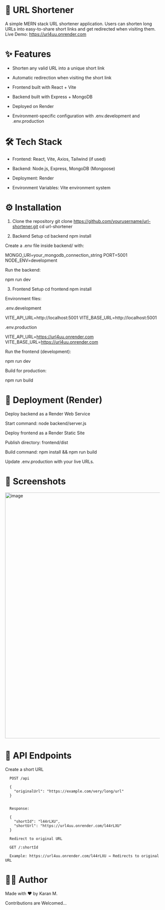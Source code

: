 # 🔗 URL Shortener

A simple MERN stack URL shortener application. Users can shorten long URLs into easy-to-share short links and get redirected when visiting them.
Live Demo: https://url4uu.onrender.com

# ✨ Features

- Shorten any valid URL into a unique short link

- Automatic redirection when visiting the short link

- Frontend built with React + Vite

- Backend built with Express + MongoDB

- Deployed on Render

- Environment-specific configuration with .env.development and .env.production

# 🛠️ Tech Stack

- Frontend: React, Vite, Axios, Tailwind (if used)

- Backend: Node.js, Express, MongoDB (Mongoose)

- Deployment: Render

- Environment Variables: Vite environment system

# ⚙️ Installation
1. Clone the repository
git clone https://github.com/yourusername/url-shortener.git
cd url-shortener

2. Backend Setup
cd backend
npm install


Create a .env file inside backend/ with:

MONGO_URI=your_mongodb_connection_string
PORT=5001
NODE_ENV=development


Run the backend:

npm run dev

3. Frontend Setup
cd frontend
npm install


Environment files:

.env.development

VITE_API_URL=http://localhost:5001
VITE_BASE_URL=http://localhost:5001


.env.production

VITE_API_URL=https://url4uu.onrender.com
VITE_BASE_URL=https://url4uu.onrender.com


Run the frontend (development):

npm run dev


Build for production:

npm run build

# 🚀 Deployment (Render)

Deploy backend as a Render Web Service

Start command: node backend/server.js

Deploy frontend as a Render Static Site

Publish directory: frontend/dist

Build command: npm install && npm run build

Update .env.production with your live URLs.

# 📸 Screenshots

<img width="858" height="798" alt="image" src="https://github.com/user-attachments/assets/16fc2b22-0140-4d5f-9193-dd53b1617dc2" />

# 📖 API Endpoints
Create a short URL

      POST /api

      {
        "originalUrl": "https://example.com/very/long/url"
      }


      Response:

      {
        "shortId": "l44rLXU",
        "shortUrl": "https://url4uu.onrender.com/l44rLXU"
      }

      Redirect to original URL

      GET /:shortId

      Example: https://url4uu.onrender.com/l44rLXU → Redirects to original URL

# 👨‍💻 Author

Made with ❤️ by Karan M.

Contributions are Welcomed...
